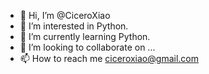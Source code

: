 - 👋 Hi, I’m @CiceroXiao
- 👀 I’m interested in Python.
- 🌱 I’m currently learning Python.
- 💞️ I’m looking to collaborate on ...
- 📫 How to reach me ciceroxiao@gmail.com

<!---
CiceroXiao/CiceroXiao is a ✨ special ✨ repository because its `README.md` (this file) appears on your GitHub profile.
You can click the Preview link to take a look at your changes.
--->

